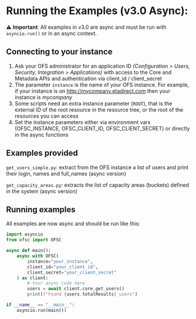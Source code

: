 # Running the Examples (v3.0 Async):

⚠️ **Important**: All examples in v3.0 are async and must be run with `asyncio.run()` or in an async context.

## Connecting to your instance

1. Ask your OFS administrator for an application ID *(Configuration > Users, Security, Integration > Applications)* with access to the Core and Metadata APIs and authentication via client_id / client_secret
2. The parameter `instance` is the name of your OFS instance. For example, if your instance is on http://mycompany.etadirect.com then your instance is *mycompany*
3. Some scripts need an extra instance parameter (`ROOT`), that is the external ID of the root resource in the resource tree, or the root of the resources you can access
4. Set the instance parameters either via environment vars (OFSC_INSTANCE, OFSC_CLIENT_ID, OFSC_CLIENT_SECRET) or directly in the async functions

## Examples provided ##

`get_users_simple.py`: extract from the OFS instance a list of users and print their login, names and full_names (async version)

`get_capacity_areas.py`: extracts the list of capacity areas (buckets) defined in the system (async version)

## Running examples

All examples are now async and should be run like this:

```python
import asyncio
from ofsc import OFSC

async def main():
    async with OFSC(
        instance="your_instance",
        client_id="your_client_id", 
        client_secret="your_client_secret"
    ) as client:
        # Your async code here
        users = await client.core.get_users()
        print(f"Found {users.totalResults} users")

if __name__ == "__main__":
    asyncio.run(main())
```